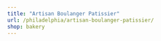 ```yaml
---
title: "Artisan Boulanger Patissier"
url: /philadelphia/artisan-boulanger-patissier/
shop: bakery
---
```

